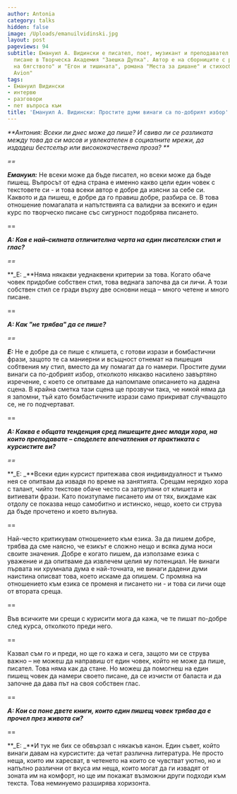 ```yaml
---
author: Antonia
category: talks
hidden: false
image: /Uploads/emanuilvidinski.jpg
layout: post
pageviews: 94
subtitle: Емануил А. Видински e писател, поет, музикант и преподавател по творческо
  писане в Творческа Академия "Заешка Дупка". Автор е на сборниците с разкази "Картографии
  на бягството" и "Егон и тишината", романа "Места за дишане" и стихосбирката "Par
  Avion"
tags:
- Емануил Видински
- интервю
- разговори
- пет въпроса към
title: 'Емануил А. Видински: Простите думи винаги са по-добрият избор'
---
```


_**Антония: Всеки ли днес може да пише? И свива ли се разликата между това да си масов и увлекателен в социалните мрежи, да издадеш бестселър или висококачествена проза? **_

_\==_

_**Емануил:**_ Не всеки може да бъде писател, но всеки може да бъде пишещ. Въпросът от една страна е именно какво цели един човек с текстовете си - и това всеки автор е добре да изясни за себе си. Каквото и да пишеш, е добре да го правиш добре, разбира се. В това отношение помагалата и напътствията са валидни за всекиго и един курс по творческо писане със сигурност подобрява писането.

\==

**_А: Коя е най–силната отличителна черта на един писателски стил и глас?_**

_\==_

**_Е: _**Няма някакви уеднаквени критерии за това. Когато обаче човек придобие собствен стил, това веднага започва да си личи. А този собствен стил се гради върху две основни неща – много четене и много писане.

\==

**_А: Как "не трябва" да се пише?_**

_\==_

**_Е:_** Не е добре да се пише с клишета, с готови изрази и бомбастични фрази, защото те са маниерни и всъщност отнемат на пишещия собтвения му стил, вместо да му помагат да го намери. Простите думи винаги са по-добрият избор, отколкото някакво насилено завъртяно изречение, с което се опитваме да напомпаме описанието на дадена сцена. В крайна сметка тази сцена ще прозвучи така, че никой няма да я запомни, тъй като бомбастичните изрази само прикриват случващото се, не го подчертават.

\==

**_А: Каква е общата тенденция сред пишещите днес млади хора, на които преподавате – споделете впечатления от практиката с курсистите ви?_**

_\==_

**_Е: _**Всеки един курсист притежава своя индивидуалност и тъкмо нея се опитвам да извадя по време на занятията. Срещам нерядко хора с талант, чийто текстове обаче често са затрупани от клишета и витиевати фрази. Като поизтупаме писането им от тях, виждаме как отдолу се показва нещо самобитно и истинско, нещо, което си струва да бъде прочетено и което вълнува.

\==

Най-често критикувам отношението към езика. За да пишем добре, трябва да сме наясно, че езикът е сложно нещо и всяка дума носи своите значения. Добре е когато пишем, да използаме езика с уважение и да опитваме да извлечем целия му потенциал. Не винаги първата ни хрумнала дума е най-точната, не винаги дадени думи наистина описват това, което искаме да опишем. С промяна на отношението към езика се променя и писането ни - и това си личи още от втората среща.

\==

Във всичките ми срещи с курисити мога да кажа, че те пишат по-добре след курса, отколкото преди него.

\==

Казвал съм го и преди, но ще го кажа и сега, защото ми се струва важно – не можеш да направиш от един човек, който не може да пише, писател. Това няма как да стане. Но можеш да помогнеш на един пишещ човек да намери своето писане, да се изчисти от баласта и да започне да дава път на своя собствен глас.

\==

**_А: Кои са поне двете книги, които един пишещ човек трябва да е прочел през живота си?_**

\==

**_Е: _**И тук не бих се обвързал с някакъв канон. Един съвет, който винаги давам на курсистите: да четат различна литература. Не просто неща, които им харесват, в четенето на които се чувстват уютно, но и напълно различни от вкуса им неща, които могат да ги извадят от зоната им на комфорт, но ще им покажат възможни други подходи към текста. Това неминуемо разширява хоризонта.